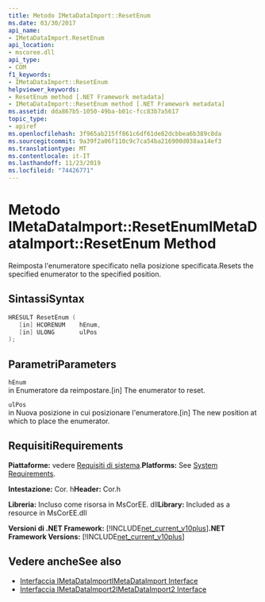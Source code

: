 ```yaml
---
title: Metodo IMetaDataImport::ResetEnum
ms.date: 03/30/2017
api_name:
- IMetaDataImport.ResetEnum
api_location:
- mscoree.dll
api_type:
- COM
f1_keywords:
- IMetaDataImport::ResetEnum
helpviewer_keywords:
- ResetEnum method [.NET Framework metadata]
- IMetaDataImport::ResetEnum method [.NET Framework metadata]
ms.assetid: dda867b5-1050-49ba-b01c-fcc83b7a5617
topic_type:
- apiref
ms.openlocfilehash: 3f965ab215ff861c6df61de82dcbbea6b389c8da
ms.sourcegitcommit: 9a39f2a06f110c9c7ca54ba216900d038aa14ef3
ms.translationtype: MT
ms.contentlocale: it-IT
ms.lasthandoff: 11/23/2019
ms.locfileid: "74426771"
---
```

# <a name="imetadataimportresetenum-method"></a><span data-ttu-id="2c85d-102">Metodo IMetaDataImport::ResetEnum</span><span class="sxs-lookup"><span data-stu-id="2c85d-102">IMetaDataImport::ResetEnum Method</span></span>
<span data-ttu-id="2c85d-103">Reimposta l'enumeratore specificato nella posizione specificata.</span><span class="sxs-lookup"><span data-stu-id="2c85d-103">Resets the specified enumerator to the specified position.</span></span>  
  
## <a name="syntax"></a><span data-ttu-id="2c85d-104">Sintassi</span><span class="sxs-lookup"><span data-stu-id="2c85d-104">Syntax</span></span>  
  
```cpp  
HRESULT ResetEnum (  
   [in] HCORENUM    hEnum,   
   [in] ULONG       ulPos  
);  
```  
  
## <a name="parameters"></a><span data-ttu-id="2c85d-105">Parametri</span><span class="sxs-lookup"><span data-stu-id="2c85d-105">Parameters</span></span>  
 `hEnum`  
 <span data-ttu-id="2c85d-106">in Enumeratore da reimpostare.</span><span class="sxs-lookup"><span data-stu-id="2c85d-106">[in] The enumerator to reset.</span></span>  
  
 `ulPos`  
 <span data-ttu-id="2c85d-107">in Nuova posizione in cui posizionare l'enumeratore.</span><span class="sxs-lookup"><span data-stu-id="2c85d-107">[in] The new position at which to place the enumerator.</span></span>  
  
## <a name="requirements"></a><span data-ttu-id="2c85d-108">Requisiti</span><span class="sxs-lookup"><span data-stu-id="2c85d-108">Requirements</span></span>  
 <span data-ttu-id="2c85d-109">**Piattaforme:** vedere [Requisiti di sistema](../../../../docs/framework/get-started/system-requirements.md).</span><span class="sxs-lookup"><span data-stu-id="2c85d-109">**Platforms:** See [System Requirements](../../../../docs/framework/get-started/system-requirements.md).</span></span>  
  
 <span data-ttu-id="2c85d-110">**Intestazione:** Cor. h</span><span class="sxs-lookup"><span data-stu-id="2c85d-110">**Header:** Cor.h</span></span>  
  
 <span data-ttu-id="2c85d-111">**Libreria:** Incluso come risorsa in MsCorEE. dll</span><span class="sxs-lookup"><span data-stu-id="2c85d-111">**Library:** Included as a resource in MsCorEE.dll</span></span>  
  
 <span data-ttu-id="2c85d-112">**Versioni di .NET Framework:** [!INCLUDE[net_current_v10plus](../../../../includes/net-current-v10plus-md.md)]</span><span class="sxs-lookup"><span data-stu-id="2c85d-112">**.NET Framework Versions:** [!INCLUDE[net_current_v10plus](../../../../includes/net-current-v10plus-md.md)]</span></span>  
  
## <a name="see-also"></a><span data-ttu-id="2c85d-113">Vedere anche</span><span class="sxs-lookup"><span data-stu-id="2c85d-113">See also</span></span>

- [<span data-ttu-id="2c85d-114">Interfaccia IMetaDataImport</span><span class="sxs-lookup"><span data-stu-id="2c85d-114">IMetaDataImport Interface</span></span>](../../../../docs/framework/unmanaged-api/metadata/imetadataimport-interface.md)
- [<span data-ttu-id="2c85d-115">Interfaccia IMetaDataImport2</span><span class="sxs-lookup"><span data-stu-id="2c85d-115">IMetaDataImport2 Interface</span></span>](../../../../docs/framework/unmanaged-api/metadata/imetadataimport2-interface.md)
